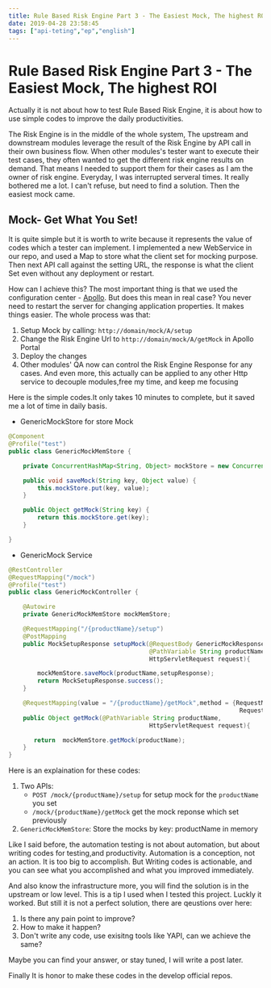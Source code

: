 ```yaml
---
title: Rule Based Risk Engine Part 3 - The Easiest Mock, The highest ROI
date: 2019-04-28 23:58:45
tags: ["api-teting","ep","english"]
---
```


# Rule Based Risk Engine Part 3 - The Easiest Mock, The highest ROI

Actually it is not about how to test Rule Based Risk Engine, it is about how to use simple codes to improve the 
daily productivities. 

The Risk Engine is in the middle of the whole system, The upstream and downstream modules leverage
the result of the Risk Engine by API call in their own business flow. When other modules's tester want to execute their test cases,
they often wanted to get the different risk engine results on demand. That means I needed to support them for their cases
as I am the owner of risk engine. Everyday, I was interrupted serveral times. It really bothered me a lot. I can't refuse, but 
need to find a solution. Then the easiest mock came. 

## Mock- Get What You Set!

It is quite simple but it is worth to write because it represents the value of codes which a tester can implement. I implemented a new WebService in our repo, and used a Map to store what the client set for mocking 
purpose. Then next API call against the setting URL, the response is what the client Set even without any deployment or restart.

How can I achieve this? The most important thing is that we used the configuration center - [Apollo](https://github.com/ctripcorp/apollo). But does this mean in real case? You never need to restart the server for changing application properties. It makes things easier. The whole process was that:

1. Setup Mock by calling: ```http://domain/mock/A/setup```
2. Change the Risk Engine Url to ```http://domain/mock/A/getMock``` in Apollo Portal 
3. Deploy the changes
4. Other modules' QA now can control the Risk Engine Response for any cases.
   And even more, this actually can be  applied to any other Http service to decouple modules,free my time, and keep me focusing

Here is the simple codes.It only takes 10 minutes to complete, but it saved me a lot of time in daily basis.

- GenericMockStore for store Mock

```java
@Component
@Profile("test")
public class GenericMockMemStore {

    private ConcurrentHashMap<String, Object> mockStore = new ConcurrentHashMap<>();

    public void saveMock(String key, Object value) {
        this.mockStore.put(key, value);
    }

    public Object getMock(String key) {
        return this.mockStore.get(key);
    }

}
```

- GenericMock Service

```java
@RestController
@RequestMapping("/mock")
@Profile("test")
public class GenericMockController {

    @Autowire
    private GenericMockMemStore mockMemStore;

    @RequestMapping("/{productName}/setup")
    @PostMapping
    public MockSetupResponse setupMock(@RequestBody GenericMockResponse setupResponse,
                                       @PathVariable String productName,
                                       HttpServletRequest request){

        mockMemStore.saveMock(productName,setupResponse);
        return MockSetupResponse.success();
    }

    @RequestMapping(value = "/{productName}/getMock",method = {RequestMethod.GET,
                                                                RequestMethod.POST,RequestMethod.PUT})
    public Object getMock(@PathVariable String productName,
                                       HttpServletRequest request){

       return  mockMemStore.getMock(productName);
    }
}

```

Here is an explaination for these codes:

1. Two APIs:
   * ```POST /mock/{productName}/setup```  for setup mock for the ```productName``` you set
   * ```/mock/{productName}/getMock``` get the mock reponse which set previously
2. ```GenericMockMemStore```: Store the mocks by key: productName in memory

Like I said before, the automation testing is not about automation, but about writing codes for testing,and productivity.
Automation is a conception, not an action. It is too big to accomplish. But Writing codes is actionable, and you can see what 
you accomplished and what you improved immediately.

And also know the infrastructure more, you will find the solution is in the upstream or low level.
This is a tip I used when I tested this project. Luckly it worked. But still it is not a perfect solution, there are qeustions over here:

1. Is there any pain point to improve?
2. How to make it happen?
3. Don't write any code, use exisitng tools like YAPI, can we achieve the same?

Maybe you can find your answer, or stay tuned, I will write a post later.

Finally It is honor to make these codes in the develop official repos.





